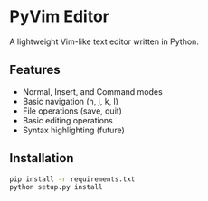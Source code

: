 # PyVim Editor

A lightweight Vim-like text editor written in Python.

## Features
- Normal, Insert, and Command modes
- Basic navigation (h, j, k, l)
- File operations (save, quit)
- Basic editing operations
- Syntax highlighting (future)

## Installation

```bash
pip install -r requirements.txt
python setup.py install